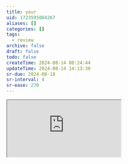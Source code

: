 ```yaml
---
title: your
uid: 1723595084267
aliases: []
categories: []
tags:
  - review
archive: false
draft: false
todo: false
createTime: 2024-08-14 08:24:44
updateTime: 2024-08-14 14:13:30
sr-due: 2024-08-18
sr-interval: 4
sr-ease: 270
---
```


<iframe
  class="iframe_full"
  src="https://dict.youdao.com/result?word=your&lang=en"
>
</iframe>

